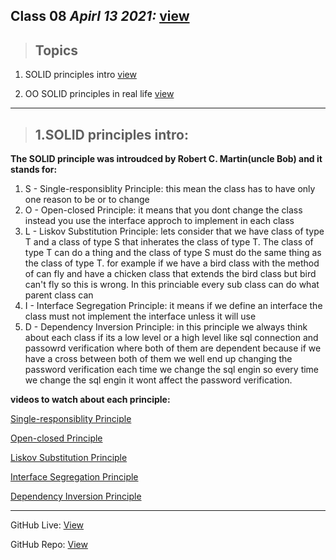 ## Class 08  *Apirl 13 2021:*  [view](https://anassawalha95.github.io/reading-notes/Code%20301/Class%2008)

> ## Topics

   1. SOLID principles intro [view](https://www.digitalocean.com/community/conceptual_articles/s-o-l-i-d-the-first-five-principles-of-object-oriented-design)
   
   2. OO SOLID principles in real life [view](https://dzone.com/articles/the-solid-principles-in-real-life)  
   
---

> ## 1.SOLID principles intro: 
 
 **The SOLID principle was introudced by Robert C. Martin(uncle Bob) and it stands for:**
 
  1. S - Single-responsiblity Principle: this mean the class has to have only one reason to be or to change
  2. O - Open-closed Principle: it means that you dont change the class instead you use the interface approch to implement in each class
  3. L - Liskov Substitution Principle: lets consider that we have class of type T and a class of type S that inherates the class of type T. The class of type T  can do a thing and the class of type S must do the same thing as the class of type T. for example if we have a bird class with the method of can fly and have a chicken class that extends the bird class but bird can't fly so this is wrong. In this princiable every sub class can do what parent class can 
  4. I - Interface Segregation Principle: it means if we define an interface the class must not implement the interface unless it will use 
  5. D - Dependency Inversion Principle: in this principle we always think about each class if its a low level or a high level like sql connection and passowrd verification where both of them are dependent because if we have a cross between both of them we well end up changing the password verification each time we change the sql engin so every time we change the sql engin it wont affect the password verification.


**videos to watch about each principle:**

[Single-responsiblity Principle](https://www.youtube.com/watch?v=AEnePs2Evg0&list=PLrhzvIcii6GMQceffIgKCRK98yTm0oolm)

[Open-closed Principle](https://www.youtube.com/watch?v=DJF_sGOs2V4)

[Liskov Substitution Principle](https://www.youtube.com/watch?v=ObHQHszbIcE)

[Interface Segregation Principle](https://www.youtube.com/watch?v=xahwVmf8itI&list=PLrhzvIcii6GMQceffIgKCRK98yTm0oolm&index=4)

[Dependency Inversion Principle](https://www.youtube.com/watch?v=S9awxA1wNNY&list=PLrhzvIcii6GMQceffIgKCRK98yTm0oolm&index=2)

---

GitHub Live: [View](https://anassawalha95.github.io/reading-notes/Code%20401/Class%2008)

GitHub Repo: [View](https://github.com/anassawalha95/reading-notes/tree/main/Code%20401)
